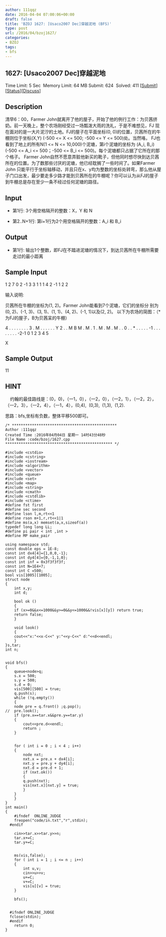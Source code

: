```yaml
---
author: 111qqz
date: 2016-04-04 07:00:06+00:00
draft: false
title: 'BZOJ 1627: [Usaco2007 Dec]穿越泥地 (BFS)'
type: post
url: /2016/04/bzoj1627/
categories:
- BZOJ
tags:
- bfs
---
```





## 1627: [Usaco2007 Dec]穿越泥地


Time Limit: 5 Sec  Memory Limit: 64 MB
Submit: 624  Solved: 411
[[Submit](http://www.lydsy.com/JudgeOnline/submitpage.php?id=1627)][[Status](http://www.lydsy.com/JudgeOnline/problemstatus.php?id=1627)][[Discuss](http://www.lydsy.com/JudgeOnline/bbs.php?id=1627)]


## Description






清早6：00，Farmer John就离开了他的屋子，开始了他的例行工作：为贝茜挤奶。前一天晚上，整个农场刚经受过一场瓢泼大雨的洗礼，于是不难想见，FJ 现在面对的是一大片泥泞的土地。FJ的屋子在平面坐标(0, 0)的位置，贝茜所在的牛棚则位于坐标(X,Y) (-500 <= X <= 500; -500 <= Y <= 500)处。当然咯， FJ也看到了地上的所有N(1 <= N <= 10,000)个泥塘，第i个泥塘的坐标为 (A_i, B_i) (-500 <= A_i <= 500；-500 <= B_i <= 500)。每个泥塘都只占据了它所在的那个格子。 Farmer John自然不愿意弄脏他新买的靴子，但他同时想尽快到达贝茜所在的位置。为了数那些讨厌的泥塘，他已经耽搁了一些时间了。如果Farmer John 只能平行于坐标轴移动，并且只在x、y均为整数的坐标处转弯，那么他从屋子门口出发，最少要走多少路才能到贝茜所在的牛棚呢？你可以认为从FJ的屋子到牛棚总是存在至少一条不经过任何泥塘的路径。






## Input






* 第1行: 3个用空格隔开的整数：X，Y 和 N

* 第2..N+1行: 第i+1行为2个用空格隔开的整数：A_i 和 B_i






## Output






* 第1行: 输出1个整数，即FJ在不踏进泥塘的情况下，到达贝茜所在牛棚所需要 走过的最小距离






## Sample Input




1 2 7
0 2
-1 3
3 1
1 1
4 2
-1 1
2 2

输入说明:

贝茜所在牛棚的坐标为(1, 2)。Farmer John能看到7个泥塘，它们的坐标分
别为(0, 2)、(-1, 3)、(3, 1)、(1, 1)、(4, 2)、(-1, 1)以及(2, 2)。
以下为农场的简图：（*为FJ的屋子，B为贝茜呆的牛棚）

4 . . . . . . . .
3 . M . . . . . .
Y 2 . . M B M . M .
1 . M . M . M . .
0 . . * . . . . .
-1 . . . . . . . .
-2-1 0 1 2 3 4 5

X






## Sample Output




11






## HINT







    约翰的最佳路线是：(0，0)，（一1，0），（一2，0），（一2，1），（一2，2），（一2，3），（一2，4），（一1，4），(0,4),  (0,3),  (1,3),  (1,2).













思路：bfs,坐标有负数，整体平移500即可。









 

    
    /* ***********************************************
    Author :111qqz
    Created Time :2016年04月04日 星期一 14时43分48秒
    File Name :code/bzoj/1627.cpp
    ************************************************ */
    
    #include <cstdio>
    #include <cstring>
    #include <iostream>
    #include <algorithm>
    #include <vector>
    #include <queue>
    #include <set>
    #include <map>
    #include <string>
    #include <cmath>
    #include <cstdlib>
    #include <ctime>
    #define fst first
    #define sec second
    #define lson l,m,rt<<1
    #define rson m+1,r,rt<<1|1
    #define ms(a,x) memset(a,x,sizeof(a))
    typedef long long LL;
    #define pi pair < int ,int >
    #define MP make_pair
    
    using namespace std;
    const double eps = 1E-8;
    const int dx4[4]={1,0,0,-1};
    const int dy4[4]={0,-1,1,0};
    const int inf = 0x3f3f3f3f;
    const int N=1E4+7;
    const int C =500;
    bool vis[1005][1005];
    struct node
    {
        int x,y;
        int d;
    
        bool ok ()
        {
    	if (x>=0&&x<=1000&&y>=0&&y<=1000&&!vis[x][y]) return true;
    	return false;
        }
    
        void look()
        {
    	cout<<"x:"<<x-C<<" y:"<<y-C<<" d:"<<d<<endl;
        }
    }s,tar;
    int n;
    
    
    void bfs()
    {
        queue<node>q;
        s.x = 500;
        s.y = 500;
        s.d = 0;
        vis[500][500] = true;
        q.push(s);
        while (!q.empty())
        {
    	node pre = q.front() ;q.pop();
    //	pre.look();
    	if (pre.x==tar.x&&pre.y==tar.y)
    	{
    	    cout<<pre.d<<endl;
    	    return ;
    	}
    	
    	
    	for ( int i = 0 ; i < 4 ; i++)
    	{
    	    node nxt;
    	    nxt.x = pre.x + dx4[i];
    	    nxt.y = pre.y + dy4[i];
    	    nxt.d = pre.d + 1;
    	    if (nxt.ok())
    	    {
    		q.push(nxt);
    		vis[nxt.x][nxt.y] = true;
    	    }
    	}
        }
    }
    int main()
    {
    	#ifndef  ONLINE_JUDGE 
    	freopen("code/in.txt","r",stdin);
      #endif
    
    	cin>>tar.x>>tar.y>>n;
    	tar.x+=C;
    	tar.y+=C;
    
    
    	ms(vis,false);
    	for ( int i = 1 ; i <= n ; i++)
    	{
    	    int u,v;
    	    cin>>u>>v;
    	    u+=C;
    	    v+=C;
    	    vis[u][v] = true;
    	}
    
    	bfs();
    
    
      #ifndef ONLINE_JUDGE  
      fclose(stdin);
      #endif
        return 0;
    }
    



